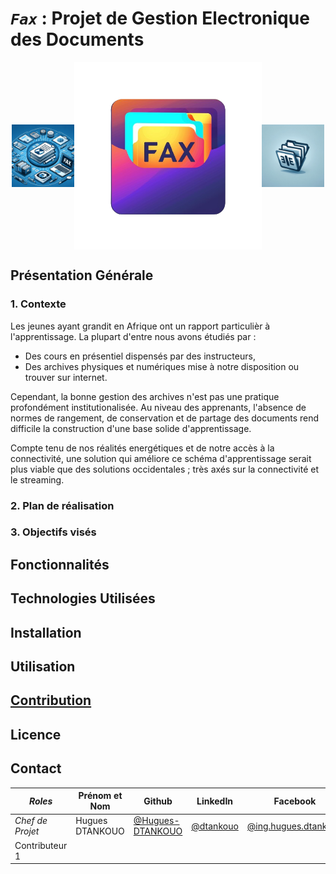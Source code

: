# *`Fax`* : Projet de Gestion Electronique des Documents

<div style="
        display: flex;
        justify-content: center;
        align-items: center;
        height: 300px;
    "
>
    <img src="./assets/fax-img-1.png" width="100" height="auto" alt="Première image" />
    <img src="./assets/logo/Fax-logo.png" width="300" height="auto" alt="Première image" />
    <img src="./assets/fax-img-2.png" width="100" height="auto" alt="Première image" />
</div>

## Présentation Générale

### 1. Contexte

Les jeunes ayant grandit en Afrique ont un rapport particulièr à l'apprentissage. La plupart d'entre nous avons étudiés par :

- Des cours en présentiel dispensés par des instructeurs,
- Des archives physiques et numériques mise à notre disposition ou trouver sur internet.

Cependant, la bonne gestion des archives n'est pas une pratique profondément institutionalisée.
Au niveau des apprenants, l'absence de normes de rangement, de conservation et de partage des documents rend difficile la construction d'une base solide d'apprentissage.

Compte tenu de nos réalités energétiques et de notre accès à la connectivité, une solution qui améliore ce schéma d'apprentissage serait plus viable que des solutions occidentales ; très axés sur la connectivité et le streaming.

### 2. Plan de réalisation

### 3. Objectifs visés

## Fonctionnalités

## Technologies Utilisées

## Installation

## Utilisation

## [Contribution](CONTRIBUTING.md)

## Licence

## Contact

| *Roles* | Prénom et Nom | Github | LinkedIn | Facebook | Téléphone |
|---------|---------------|--------|----------|----------|-----------|
| *Chef de Projet* | Hugues DTANKOUO | [@Hugues-DTANKOUO](https://github.com/Hugues-DTANKOUO)   |   [@dtankouo](https://linkedin.com/in/dtankouo)   |   [@ing.hugues.dtankouo](https://facebook.com/ing.hugues.dtankouo)   |   [+1(819)529-4795](https://wa.me/message/RE3Z6BSVNAOTF1) |
| Contributeur 1 | | | | | |
